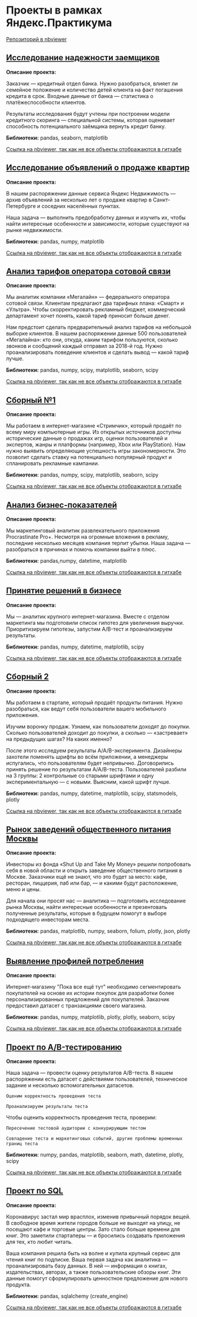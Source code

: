 # Проекты в рамках Яндекс.Практикума
[Репозиторий в nbviewer](https://nbviewer.org/github/barikko/Yandex.Practicum-Projects/tree/main/)
## [Исследование надежности заемщиков](https://github.com/Barikko/Yandex.Practicum-Projects/blob/main/Исследование%20надежности%20заемщиков.ipynb)
**Описание проекта:**

Заказчик — кредитный отдел банка. Нужно разобраться, влияет ли семейное положение и количество детей клиента на факт погашения кредита в срок. Входные данные от банка — статистика о платёжеспособности клиентов.

Результаты исследования будут учтены при построении модели кредитного скоринга — специальной системы, которая оценивает способность потенциального заёмщика вернуть кредит банку.

**Библиотеки:** pandas, seaborn, matplotlib

[Ссылка на nbviewer, так как не все объекты отображаются в гитхабе](https://nbviewer.org/github/Barikko/Yandex.Practicum-Projects/blob/main/Исследование%20надежности%20заемщиков.ipynb)

## [Исследование объявлений о продаже квартир](https://github.com/Barikko/Yandex.Practicum-Projects/blob/main/Исследование%20объявлений%20о%20продаже%20квартир.ipynb)
**Описание проекта:**

В нашем распоряжении данные сервиса Яндекс Недвижимость — архив объявлений за несколько лет о продаже квартир в Санкт-Петербурге и соседних населённых пунктах.

Наша задача — выполнить предобработку данных и изучить их, чтобы найти интересные особенности и зависимости, которые существуют на рынке недвижимости.

**Библиотеки:** pandas, numpy, matplotlib

[Ссылка на nbviewer, так как не все объекты отображаются в гитхабе](https://nbviewer.org/github/Barikko/Yandex.Practicum-Projects/blob/main/Исследование%20объявлений%20о%20продаже%20квартир.ipynb)

## [Анализ тарифов оператора сотовой связи](https://github.com/Barikko/Yandex.Practicum-Projects/blob/main/Анализ%20тарифов%20оператора%20сотовой%20связи.ipynb)
**Описание проекта:**

Мы аналитик компании «Мегалайн» — федерального оператора сотовой связи. Клиентам предлагают два тарифных плана: «Смарт» и «Ультра». Чтобы скорректировать рекламный бюджет, коммерческий департамент хочет понять, какой тариф приносит больше денег.

Нам предстоит сделать предварительный анализ тарифов на небольшой выборке клиентов. В нашем распоряжении данные 500 пользователей «Мегалайна»: кто они, откуда, каким тарифом пользуются, сколько звонков и сообщений каждый отправил за 2018-й год. Нужно проанализировать поведение клиентов и сделать вывод — 
какой тариф лучше.

**Библиотеки:** pandas, numpy, scipy, matplotlib, seaborn, scipy

[Ссылка на nbviewer, так как не все объекты отображаются в гитхабе](https://nbviewer.org/github/Barikko/Yandex.Practicum-Projects/blob/main/Анализ%20тарифов%20оператора%20сотовой%20связи.ipynb)

## [Сборный №1](https://github.com/Barikko/Yandex.Practicum-Projects/blob/main/Сборный.ipynb)
**Описание проекта:**

Мы работаем в интернет-магазине «Стримчик», который продаёт по всему миру компьютерные игры. Из открытых источников доступны исторические данные о продажах игр, оценки пользователей и экспертов, жанры и платформы (например, Xbox или PlayStation). Нам нужно выявить определяющие успешность игры закономерности. Это позволит сделать ставку на потенциально популярный продукт и спланировать рекламные кампании.

**Библиотеки:** pandas, numpy, scipy, matplotlib, seaborn, scipy 

[Ссылка на nbviewer, так как не все объекты отображаются в гитхабе](https://nbviewer.org/github/Barikko/Yandex.Practicum-Projects/blob/main/Сборный.ipynb)

## [Анализ бизнес-показателей](https://github.com/Barikko/Yandex.Practicum-Projects/blob/main/Анализ%20бизнес-показателей.ipynb)
**Описание проекта:**

Мы маркетинговый аналитик развлекательного приложения Procrastinate Pro+. Несмотря на огромные вложения в рекламу, последние несколько месяцев компания терпит убытки. Наша задача — разобраться в причинах и помочь компании выйти в плюс.

**Библиотеки:** pandas,numpy, datetime, matplotlib 

[Ссылка на nbviewer, так как не все объекты отображаются в гитхабе](https://nbviewer.org/github/Barikko/Yandex.Practicum-Projects/blob/main/Анализ%20бизнес-показателей.ipynb)

## [Принятие решений в бизнесе](https://github.com/Barikko/Yandex.Practicum-Projects/blob/main/Принятие_решений_в_бизнесе.ipynb)
**Описание проекта:**

Мы — аналитик крупного интернет-магазина. Вместе с отделом маркетинга мы подготовили список гипотез для увеличения выручки.
Приоритизируем гипотезы, запустим A/B-тест и проанализируем результаты. 

**Библиотеки:** pandas, numpy, datetime, matplotlib, scipy

[Ссылка на nbviewer, так как не все объекты отображаются в гитхабе](https://nbviewer.org/github/Barikko/Yandex.Practicum-Projects/blob/main/Принятие_решений_в_бизнесе.ipynb)

## [Сборный 2](https://github.com/Barikko/Yandex.Practicum-Projects/blob/main/Сборный%20№2.ipynb)
**Описание проекта:**

Мы работаем в стартапе, который продаёт продукты питания. Нужно разобраться, как ведут себя пользователи вашего мобильного приложения. 

Изучим воронку продаж. Узнаем, как пользователи доходят до покупки. Сколько пользователей доходит до покупки, а сколько — «застревает» на предыдущих шагах? На каких именно?

После этого исследуем результаты A/A/B-эксперимента. Дизайнеры захотели поменять шрифты во всём приложении, а менеджеры испугались, что пользователям будет непривычно. Договорились принять решение по результатам A/A/B-теста. Пользователей разбили на 3 группы: 2 контрольные со старыми шрифтами и одну экспериментальную — с новыми. Выясним, какой шрифт лучше.

**Библиотеки:** pandas, numpy, datetime, matplotlib, scipy, statsmodels, plotly 

[Ссылка на nbviewer, так как не все объекты отображаются в гитхабе](https://nbviewer.org/github/Barikko/Yandex.Practicum-Projects/blob/main/Сборный%20№2.ipynb)

## [Рынок заведений общественного питания Москвы](https://github.com/Barikko/Yandex.Practicum-Projects/blob/main/Общепит_Москвы.ipynb)
**Описание проекта:**

Инвесторы из фонда «Shut Up and Take My Money» решили попробовать себя в новой области и открыть заведение общественного питания в Москве. Заказчики ещё не знают, что это будет за место: кафе, ресторан, пиццерия, паб или бар, — и какими будут расположение, меню и цены.

Для начала они просят нас — аналитика — подготовить исследование рынка Москвы, найти интересные особенности и презентовать полученные результаты, которые в будущем помогут в выборе подходящего инвесторам места.

**Библиотеки:** pandas, matplotlib, numpy, seaborn, folium, plotly, json, plotly 

[Ссылка на nbviewer, так как не все объекты отображаются в гитхабе](https://nbviewer.org/github/Barikko/Yandex.Practicum-Projects/blob/main/Общепит_Москвы.ipynb)

## [Выявление профилей потребления](https://github.com/Barikko/Yandex.Practicum-Projects/blob/main/Финал_Выявление%20профилей%20потребления.ipynb)
**Описание проекта:**

Интернет-магазину "Пока все ещё тут" необходимо сегментировать покупателей на основе их истории покупок для разработки более персонализированных предложений для покупателей. Заказчик предоставил датасет с транзакциями своего магазина.

**Библиотеки:** pandas, numpy, matplotlib, plotly, plotly, seaborn, scipy 

[Ссылка на nbviewer, так как не все объекты отображаются в гитхабе](https://nbviewer.org/github/Barikko/Yandex.Practicum-Projects/blob/main/Финал_Выявление%20профилей%20потребления.ipynb)

## [Проект по А/B-тестированию](https://github.com/Barikko/Yandex.Practicum-Projects/blob/main/%D0%A4%D0%B8%D0%BD%D0%B0%D0%BB%20%D0%90%D0%91%20%D1%82%D0%B5%D1%81%D1%82%D1%8B.ipynb)
**Описание проекта:**

Наша задача — провести оценку результатов A/B-теста. В нашем распоряжении есть датасет с действиями пользователей, техническое задание и несколько вспомогательных датасетов.

    Оценим корректность проведения теста
    
    Проанализируем результаты теста

Чтобы оценить корректность проведения теста, проверим:

    Пересечение тестовой аудитории с конкурирующим тестом
    
    Совпадение теста и маркетинговых событий, другие проблемы временных границ теста
    
**Библиотеки:** numpy, pandas, matplotlib, seaborn, math, datetime, plotly, scipy     

[Ссылка на nbviewer, так как не все объекты отображаются в гитхабе](https://nbviewer.org/github/Barikko/Yandex.Practicum-Projects/blob/main/%D0%A4%D0%B8%D0%BD%D0%B0%D0%BB%20%D0%90%D0%91%20%D1%82%D0%B5%D1%81%D1%82%D1%8B.ipynb)

## [Проект по SQL](https://github.com/Barikko/Yandex.Practicum-Projects/blob/main/%D0%A4%D0%B8%D0%BD%D0%B0%D0%BB_SQL.ipynb)
**Описание проекта:**

Коронавирус застал мир врасплох, изменив привычный порядок вещей. В свободное время жители городов больше не выходят на улицу, не посещают кафе и торговые центры. Зато стало больше времени для книг. Это заметили стартаперы — и бросились создавать приложения для тех, кто любит читать.

Ваша компания решила быть на волне и купила крупный сервис для чтения книг по подписке. Ваша первая задача как аналитика — проанализировать базу данных.
В ней — информация о книгах, издательствах, авторах, а также пользовательские обзоры книг. Эти данные помогут сформулировать ценностное предложение для нового продукта.

**Библиотеки:** pandas, sqlalchemy (create_engine)

[Ссылка на nbviewer, так как не все объекты отображаются в гитхабе](https://nbviewer.org/github/Barikko/Yandex.Practicum-Projects/blob/main/%D0%A4%D0%B8%D0%BD%D0%B0%D0%BB_SQL.ipynb)
